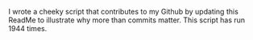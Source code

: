 I wrote a cheeky script that contributes to my Github by updating this ReadMe to illustrate why more than commits matter. This script has run 1944 times.